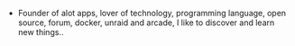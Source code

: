 - Founder of alot apps, lover of technology, programming language, open source, forum, docker, unraid and arcade, I like to discover and learn new things..
  <br>



















































